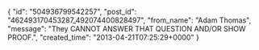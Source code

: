  {
   "id": "504936799542257",
   "post_id": "462493170453287_492074400828497",
   "from_name": "Adam Thomas",
   "message": "They CANNOT ANSWER THAT QUESTION AND/OR SHOW PROOF.",
   "created_time": "2013-04-21T07:25:29+0000"
 }
